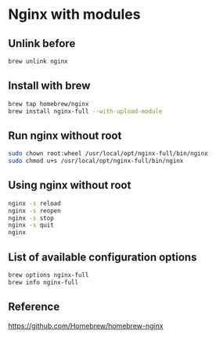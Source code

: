 # Nginx with modules

## Unlink before

```bash
brew unlink nginx
```

## Install with brew

```bash
brew tap homebrew/nginx
brew install nginx-full --with-upload-module
```

## Run nginx without root

```bash
sudo chown root:wheel /usr/local/opt/nginx-full/bin/nginx
sudo chmod u+s /usr/local/opt/nginx-full/bin/nginx
```

## Using nginx without root

```bash
nginx -s reload
nginx -s reopen
nginx -s stop
nginx -s quit
nginx
```

## List of available configuration options

```bash
brew options nginx-full
brew info nginx-full
```

## Reference

<https://github.com/Homebrew/homebrew-nginx>
